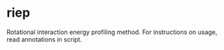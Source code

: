 # riep
Rotational interaction energy profiling method.
For instructions on usage, read annotations in script.
